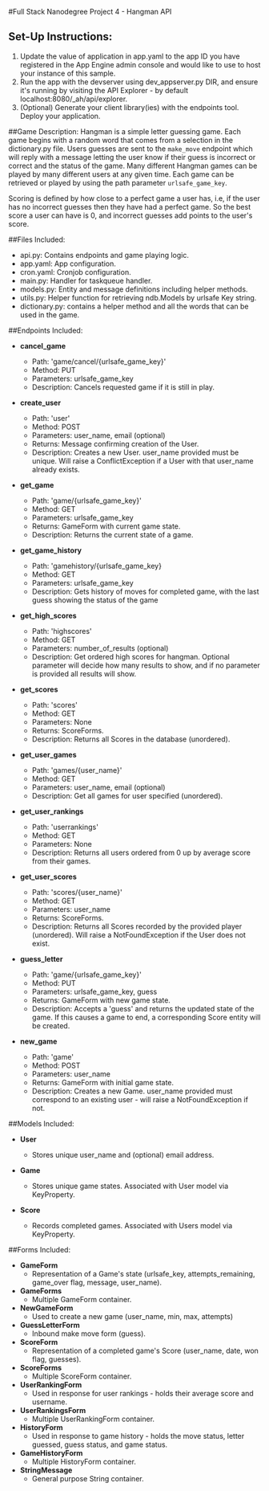 #Full Stack Nanodegree Project 4 - Hangman API

## Set-Up Instructions:
1.  Update the value of application in app.yaml to the app ID you have registered
 in the App Engine admin console and would like to use to host your instance of this sample.
2.  Run the app with the devserver using dev_appserver.py DIR, and ensure it's
 running by visiting the API Explorer - by default localhost:8080/_ah/api/explorer.
3.  (Optional) Generate your client library(ies) with the endpoints tool.
 Deploy your application.
 
 
 
##Game Description:
Hangman is a simple letter guessing game. Each game begins with a random word
that comes from a selection in the dictionary.py file. Users guesses are sent to
the `make_move` endpoint which will reply with a message letting the user know if
their guess is incorrect or correct and the status of the game.
Many different Hangman games can be played by many different users at any
given time. Each game can be retrieved or played by using the path parameter
`urlsafe_game_key`.

Scoring is defined by how close to a perfect game a user has, i.e, if the user has no
incorrect guesses then they have had a perfect game. So the best score a user can have 
is 0, and incorrect guesses add points to the user's score.

##Files Included:
 - api.py: Contains endpoints and game playing logic.
 - app.yaml: App configuration.
 - cron.yaml: Cronjob configuration.
 - main.py: Handler for taskqueue handler.
 - models.py: Entity and message definitions including helper methods.
 - utils.py: Helper function for retrieving ndb.Models by urlsafe Key string.
 - dictionary.py: contains a helper method and all the words that can be used in the game.

##Endpoints Included:
 - **cancel_game**
 	- Path: 'game/cancel/{urlsafe_game_key}'
 	- Method: PUT
 	- Parameters: urlsafe_game_key
 	- Description: Cancels requested game if it is still in play.

 - **create_user**
    - Path: 'user'
    - Method: POST
    - Parameters: user_name, email (optional)
    - Returns: Message confirming creation of the User.
    - Description: Creates a new User. user_name provided must be unique. Will 
    raise a ConflictException if a User with that user_name already exists.
    
 - **get_game**
    - Path: 'game/{urlsafe_game_key}'
    - Method: GET
    - Parameters: urlsafe_game_key
    - Returns: GameForm with current game state.
    - Description: Returns the current state of a game.
       
 - **get_game_history**
 	- Path: 'gamehistory/{urlsafe_game_key}
 	- Method: GET
 	- Parameters: urlsafe_game_key
 	- Description: Gets history of moves for completed game, with the last guess showing
 	the status of the game
    
 - **get_high_scores**
 	- Path: 'highscores'
 	- Method: GET
 	- Parameters: number_of_results (optional)
 	- Description: Get ordered high scores for hangman. Optional parameter will decide 
 	how many results to show, and if no parameter is provided all results will show.
 	
 - **get_scores**
    - Path: 'scores'
    - Method: GET
    - Parameters: None
    - Returns: ScoreForms.
    - Description: Returns all Scores in the database (unordered).
    
 - **get_user_games**
 	- Path: 'games/{user_name}'
 	- Method: GET
 	- Parameters: user_name, email (optional)
 	- Description: Get all games for user specified (unordered).
 	
 - **get_user_rankings**
 	- Path: 'userrankings'
 	- Method: GET
 	- Parameters: None
 	- Description: Returns all users ordered from 0 up by average score from their games.
 
 - **get_user_scores**
    - Path: 'scores/{user_name}'
    - Method: GET
    - Parameters: user_name
    - Returns: ScoreForms. 
    - Description: Returns all Scores recorded by the provided player (unordered).
    Will raise a NotFoundException if the User does not exist.
 	
 - **guess_letter**
    - Path: 'game/{urlsafe_game_key}'
    - Method: PUT
    - Parameters: urlsafe_game_key, guess
    - Returns: GameForm with new game state.
    - Description: Accepts a 'guess' and returns the updated state of the game.
    If this causes a game to end, a corresponding Score entity will be created.
 	
 - **new_game**
    - Path: 'game'
    - Method: POST
    - Parameters: user_name
    - Returns: GameForm with initial game state.
    - Description: Creates a new Game. user_name provided must correspond to an
    existing user - will raise a NotFoundException if not.

##Models Included:
 - **User**
    - Stores unique user_name and (optional) email address.
    
 - **Game**
    - Stores unique game states. Associated with User model via KeyProperty.
    
 - **Score**
    - Records completed games. Associated with Users model via KeyProperty.
    
##Forms Included:
 - **GameForm**
    - Representation of a Game's state (urlsafe_key, attempts_remaining,
    game_over flag, message, user_name).
 - **GameForms**
 	- Multiple GameForm container.
 - **NewGameForm**
    - Used to create a new game (user_name, min, max, attempts)
 - **GuessLetterForm**
    - Inbound make move form (guess).
 - **ScoreForm**
    - Representation of a completed game's Score (user_name, date, won flag,
    guesses).
 - **ScoreForms**
    - Multiple ScoreForm container.
 - **UserRankingForm**
 	- Used in response for user rankings - holds their average score and username.
 - **UserRankingsForm**
 	- Multiple UserRankingForm container.
 - **HistoryForm**
 	- Used in response to game history - holds the move status, letter guessed, guess
 	status, and game status.
 - **GameHistoryForm**
 	- Multiple HistoryForm container.
 - **StringMessage**
    - General purpose String container.